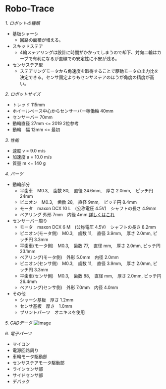 # Robo-Trace
*1. ロボットの種類*
   -  基板シャーシ
      - 回路の面積が増える。
   -  スキッドステア
      - 4輪ステアリングは設計に時間がかかってしまうので却下、対向二輪はカーブで有利になるが直線での安定性に不安が残る。
   -  センサステア型
      - ステアリングモータから角速度を取得することで駆動モータの出力比を決定できる。センサ固定よりもセンサステアのほうが角度の精度が高い。

*2. ロボットサイズ*
   -  トレッド  115mm
   -  ホイールベース中心からセンサーバー稼働軸  40mm
   -  センサーバー   70mm
   -  動輪直径  27mm  <= 2019 2位参考
   -  動輪　幅  12mm  <= 最初

*3. 性能*
   - 速度 v = 9.0 m/s
   - 加速度 a = 10.0 m/s
   - 質量 m <= 140 g

*4. パーツ*
   - 動輪部分
      - 平歯車　M0.3,　歯数 80,　直径 24.6mm,　厚さ 2.0mm,　ピッチ円 24mm
      - ピニオン　M0.3,　歯数 28,　直径 9mm,　ピッチ円 8.4mm
      - モータ　maxon DCX 10 L　(公称電圧 4.5V)　シャフトの長さ 4.9mm
      - ベアリング 外形 7mm　内径 4mm [詳しくはこれ](https://jp.misumi-ec.com/vona2/detail/110300116230/?CategorySpec=00000228895%3a%3ab%0900000228694%3a%3amig00000002484781%0900000229286%3a%3amig00000002491660%0900000228562%3a%3ag&clkid=clkid_basic_shape_template&list=PageCategory)
   - センサーバー周り
      - モータ　maxon DCX 6 M　(公称電圧 4.5V)　シャフトの長さ 8.2mm
      - ピニオン(モータ側)　M0.3,　歯数 11,　直径 3.9mm,　厚さ 2.0mm, ピッチ円 3.3mm
      - 平歯車(モータ側)　M0.3,　歯数 77,　直径 mm,　厚さ 2.0mm, ピッチ円 23.1mm
      - ベアリング(モータ側)　外形 5.0mm　内径 2.0mm
      - ピニオン(センサ側)　M0.3,　歯数 11,　直径 3.9mm,　厚さ 2.0mm, ピッチ円 3.3mm
      - 平歯車(センサ側)　M0.3,　歯数 88,　直径 mm,　厚さ 2.0mm, ピッチ円 26.4mm
      - ベアリング(センサ側)　外形 7.0mm　内径 4.0mm
   - その他
      - シャーシ基板　厚さ 1.2mm
      - センサ基板　厚さ　1.0mm
      - プリントパーツ　オニキスを使用

*5. CADデータ*
   ![image](https://user-images.githubusercontent.com/83150974/141968967-4ca1aa63-3e5b-4090-8734-b0a225b22d6f.png)

*6. 電子パーツ*
   - マイコン
   - 電源回路周り
   - 車輪モータ駆動部
   - センサステアモータ駆動部
   - ラインセンサ部
   - サイドセンサ部
   - デバック
